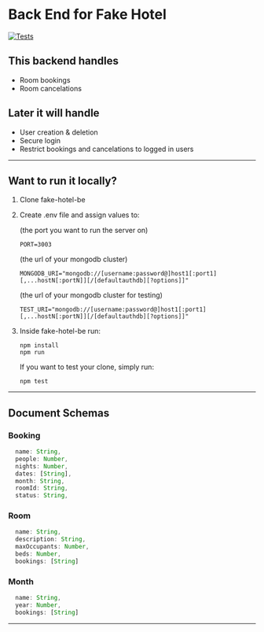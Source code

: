 # Back End for Fake Hotel
[![Tests](https://github.com/andrewdelamare/fake-hotel-be/actions/workflows/node.js.yml/badge.svg)](https://github.com/andrewdelamare/fake-hotel-be/actions/workflows/node.js.yml)
## This backend handles
- Room bookings
- Room cancelations

## Later it will handle
- User creation & deletion 
- Secure login 
- Restrict bookings and cancelations to logged in users

---
## Want to run it locally?
1. Clone fake-hotel-be
2. Create .env file and assign values to:  

   (the port you want to run the server on)
   ````
   PORT=3003 
   ````
   (the url of your mongodb cluster) 
   ````
   MONGODB_URI="mongodb://[username:password@]host1[:port1][,...hostN[:portN]][/[defaultauthdb][?options]]" 
   
   ````
   (the url of your mongodb cluster for testing)  
   ````
   TEST_URI="mongodb://[username:password@]host1[:port1][,...hostN[:portN]][/[defaultauthdb][?options]]"
   ````   
3. Inside fake-hotel-be run:
   ````
   npm install
   npm run
   ````

   If you want to test your clone, simply run: 
   ````
   npm test
   ````
***
## Document Schemas
### Booking
```javascript
  name: String,
  people: Number,
  nights: Number,
  dates: [String],
  month: String,
  roomId: String,
  status: String,
```
### Room
```javascript
  name: String,
  description: String,
  maxOccupants: Number,
  beds: Number,
  bookings: [String]
```
### Month 
```javascript
  name: String,
  year: Number,
  bookings: [String]
```
---